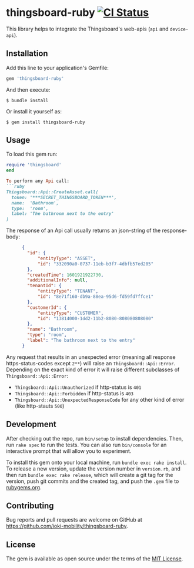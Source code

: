 # thingsboard-ruby [![CI Status](https://github.com/ioki-mobility/thingsboard-ruby/actions/workflows/main.yml/badge.svg)](https://github.com/ioki-mobility/thingsboard-ruby/actions/workflows/main.yml)

This library helps to integrate the Thingsboard's web-apis (`api` and `device-api`).

## Installation

Add this line to your application's Gemfile:

```ruby
gem 'thingsboard-ruby'
```

And then execute:

    $ bundle install

Or install it yourself as:

    $ gem install thingsboard-ruby

## Usage
To load this gem run:
```ruby
require 'thingsboard'
end

To perform any Api call:
```ruby
Thingsboard::Api::CreateAsset.call(
  token: '***SECRET_THINGSBOARD_TOKEN***',
  name:  'Bathroom',
  type:  'room',
  label: 'The bathroom next to the entry'
)
```

The response of an Api call usually returns an json-string of the response-body:

```json
      {
        "id": {
            "entityType": "ASSET",
            "id": "332090a0-0737-11eb-b3f7-4dbfb57ed205"
        },
        "createdTime": 1601921922730,
        "additionalInfo": null,
        "tenantId": {
            "entityType": "TENANT",
            "id": "8e71f160-db9a-88ea-95d6-fd59fd7ffce1"
        },
        "customerId": {
            "entityType": "CUSTOMER",
            "id": "13814000-1dd2-11b2-8080-808080808080"
        },
        "name": "Bathroom",
        "type": "room",
        "label": "The bathroom next to the entry"
      }
```

Any request that results in an unexpected error (meaning all response https-status-codes except `2**`) will raise an `Thingsboard::Api::Error`. Depending on the exact kind  of error it will raise different subclasses of `Thingsboard::Api::Error`:

* `Thingsboard::Api::Unauthorized` if http-status is `401`
* `Thingsboard::Api::Forbidden` if http-status is `403`
* `Thingsboard::Api::UnexpectedResponseCode` for any other kind of error (like http-stauts `500`)

## Development

After checking out the repo, run `bin/setup` to install dependencies. Then, run `rake spec` to run the tests. You can also run `bin/console` for an interactive prompt that will allow you to experiment.

To install this gem onto your local machine, run `bundle exec rake install`. To release a new version, update the version number in `version.rb`, and then run `bundle exec rake release`, which will create a git tag for the version, push git commits and the created tag, and push the `.gem` file to [rubygems.org](https://rubygems.org).

## Contributing

Bug reports and pull requests are welcome on GitHub at https://github.com/ioki-mobility/thingsboard-ruby.

## License

The gem is available as open source under the terms of the [MIT License](https://opensource.org/licenses/MIT).
